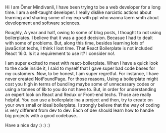 Hi I am Ömer Mindivanli,
I have been trying to be a web developer for a long time. I am a self-taught developer. I really dislike narcistic actions about learning and sharing some of my exp with ppl who wanna laern smth about development and software sciences.

Roughly, A year and half, owing to some of blog posts, I thought to not using boilerplates. I believe that it was a good decision. Becasue I had to dealt with some of problems. But, along this time, besides learning lots of javaScript techs, I think I lost time. That React Boilerplate is not included React 16.0. Is it a requirement to use it? I consider no!.

I am super excited to meet with react-boilerplate. When I have a quick look to the code inside it, I said to myself that I gave super bad code bases for my customers. Now, to be honest, I am super regretful. For instance, I have never created NotFoundPage. For those reasons, Using a boilerplate might cost you high in terms of bundling maybe some of unnecessary codes or using a tonnes of lib to you do not have to. But, in order for understanding an expert look on React and Redux or Front-end techs. Those are really helpful. You can use a boilerplate ina a project and then, try to create on your own small or ideal boilerplate. I strongly believe that the way of coding is very different from dev to dev. Each of dev should learn how to handle big projects with a good codebase...

Have a nice day :) :) :)
